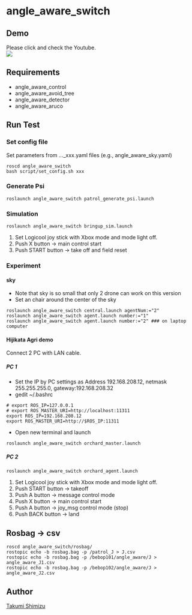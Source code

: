 # angle_aware_switch

## Demo
Please click and check the Youtube.   
[![](https://img.youtube.com/vi/LOIGUzbYuJA/0.jpg)](https://www.youtube.com/watch?v=LOIGUzbYuJA)

## Requirements
- angle_aware_control
- angle_aware_avoid_tree
- angle_aware_detector
- angle_aware_aruco

## Run Test
### Set config file
Set parameters from ..._xxx.yaml files (e.g., angle_aware_sky.yaml)
``` 
roscd angle_aware_switch
bash script/set_config.sh xxx
```

### Generate Psi
```
roslaunch angle_aware_switch patrol_generate_psi.launch
```


### Simulation
```
roslaunch angle_aware_switch bringup_sim.launch
```
1. Set Logicool joy stick with Xbox mode and mode light off.
1. Push X button -> main control start
1. Push START button -> take off and field reset

### Experiment
#### sky 
- Note that sky is so small that only 2 drone can work on this version
- Set an chair around the center of the sky
```
roslaunch angle_aware_switch central.launch agentNum:="2"
roslaunch angle_aware_switch agent.launch number:="1"
roslaunch angle_aware_switch agent.launch number:="2" ### on laptop computer
```

#### Hijikata Agri demo
Connect 2 PC with LAN cable.
##### PC 1
- Set the IP  by PC settings as Address 192.168.208.12, netmask 255.255.255.0, gateway:192.168.208.32
- gedit ~/.bashrc
```
# export ROS_IP=127.0.0.1
# export ROS_MASTER_URI=http://localhost:11311
export ROS_IP=192.168.208.12
export ROS_MASTER_URI=http://$ROS_IP:11311
```
- Open new terminal and launch
```
roslaunch angle_aware_switch orchard_master.launch
```
##### PC 2
```
roslaunch angle_aware_switch orchard_agent.launch
```
1. Set Logicool joy stick with Xbox mode and mode light off.
1. Push START button -> takeoff
1. Push A button -> message control mode
1. Push X button -> main control start
1. Push A button -> joy_msg control mode (stop)
1. Push BACK button -> land



## Rosbag -> csv
```
roscd angle_aware_switch/rosbag/
rostopic echo -b rosbag.bag -p /patrol_J > J.csv
rostopic echo -b rosbag.bag -p /bebop101/angle_aware/J > angle_aware_J1.csv
rostopic echo -b rosbag.bag -p /bebop102/angle_aware/J > angle_aware_J2.csv
```

## Author

[Takumi Shimizu](https://github.com/tashiwater)

